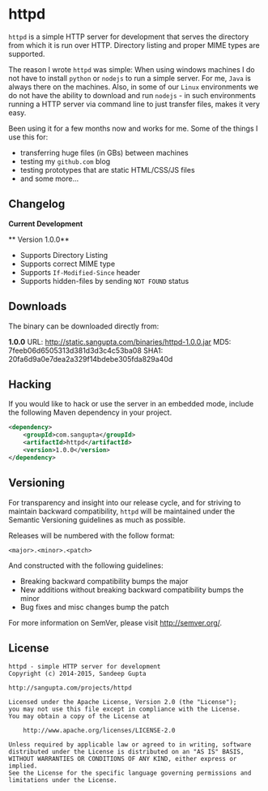 httpd
=====

`httpd` is a simple HTTP server for development that serves the directory from which 
it is run over HTTP. Directory listing and proper MIME types are supported.

The reason I wrote `httpd` was simple: When using windows machines I do not have to
install `python` or `nodejs` to run a simple server. For me, `Java` is always there
on the machines. Also, in some of our `Linux` environments we do not have the ability 
to download and run `nodejs` - in such environments running a HTTP server via command 
line to just transfer files, makes it very easy. 

Been using it for a few months now and works for me. Some of the things I use this for:

* transferring huge files (in GBs) between machines
* testing my `github.com` blog
* testing prototypes that are static HTML/CSS/JS files
* and some more...  

Changelog
---------

**Current Development**


** Version 1.0.0**

* Supports Directory Listing
* Supports correct MIME type
* Supports `If-Modified-Since` header
* Supports hidden-files by sending `NOT FOUND` status


Downloads
---------

The binary can be downloaded directly from:

**1.0.0**
URL: http://static.sangupta.com/binaries/httpd-1.0.0.jar
MD5: 7feeb06d6505313d381d3d3c4c53ba08
SHA1: 20fa6d9a0e7dea2a329f14bdebe305fda829a40d

Hacking
-------

If you would like to hack or use the server in an embedded mode, include the following Maven
dependency in your project.

```xml
<dependency>
    <groupId>com.sangupta</groupId>
    <artifactId>httpd</artifactId>
    <version>1.0.0</version>
</dependency>
```

Versioning
----------

For transparency and insight into our release cycle, and for striving to maintain backward compatibility, 
`httpd` will be maintained under the Semantic Versioning guidelines as much as possible.

Releases will be numbered with the follow format:

`<major>.<minor>.<patch>`

And constructed with the following guidelines:

* Breaking backward compatibility bumps the major
* New additions without breaking backward compatibility bumps the minor
* Bug fixes and misc changes bump the patch

For more information on SemVer, please visit http://semver.org/.

License
-------
	
```
httpd - simple HTTP server for development
Copyright (c) 2014-2015, Sandeep Gupta

http://sangupta.com/projects/httpd

Licensed under the Apache License, Version 2.0 (the "License");
you may not use this file except in compliance with the License.
You may obtain a copy of the License at

	http://www.apache.org/licenses/LICENSE-2.0

Unless required by applicable law or agreed to in writing, software
distributed under the License is distributed on an "AS IS" BASIS,
WITHOUT WARRANTIES OR CONDITIONS OF ANY KIND, either express or implied.
See the License for the specific language governing permissions and
limitations under the License.
```
